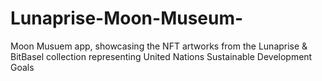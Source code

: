 # Lunaprise-Moon-Museum-
Moon Musuem app, showcasing the NFT artworks from the Lunaprise &amp; BitBasel collection representing United Nations Sustainable Development Goals 
